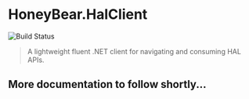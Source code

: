# HoneyBear.HalClient

![Build Status](https://ci.appveyor.com/api/projects/status/github/eoin55/HoneyBear.HalClient?branch=master&svg=true)

> A lightweight fluent .NET client for navigating and consuming HAL APIs.

## More documentation to follow shortly...